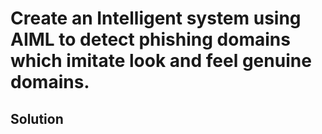 # Create an Intelligent system using AIML to detect phishing domains which imitate look and feel genuine domains. 
## Solution

